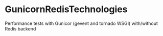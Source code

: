 GunicornRedisTechnologies
=========================

Performance tests with Gunicor (gevent and tornado WSGI) with/without Redis backend